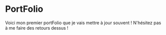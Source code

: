 # PortFolio
Voici mon premier portFolio que je vais mettre à jour souvent ! 
N'hésitez pas à me faire des retours dessus !
